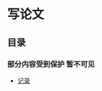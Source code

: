 # 写论文

## 目录
<!-- * [学习记录](/study/ADP/写论文/LearningNotes)
* [论文想法](/study/ADP/写论文/PaperIdea) -->

### 部分内容受到保护 暂不可见
* [记录](/study/ADP/写论文/记录) 